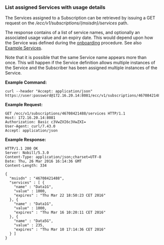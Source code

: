 ### List assigned Services with usage details

The Services assigned to a Subscription can be retrieved by issuing a GET request on the _/ecc/v1/subscriptions/{msisdn}/services_ path.

The response contains of a list of service names, and optionally an associated usage value and an expiry date. This would depend upon how the Service was defined during the [onboarding](onboarding.md) procedure. See also [Example Services](example_services.md).  

Note that it is possible that the same Service name appears more than once. This will happen if the Service definition allows multiple instances of the Service and the Subscriber has been assigned multiple instances of the Service.

__Example Command:__
```
curl --header "Accept: application/json" https://user:password@172.16.20.14:8081/ecc/v1/subscriptions/46708421488/services
```

__Example Request:__
```
GET /ecc/v1/subscriptions/46708421488/services HTTP/1.1
Host: 172.16.20.14:8081
Authorization: Basic c3VwZXI6c3VwZXI=
User-Agent: curl/7.43.0
Accept: application/json 
```

__Example Response:__
```
HTTP/1.1 200 OK
Server: Nobill/5.3.0
Content-Type: application/json;charset=UTF-8
Date: Thu, 26 Mar 2016 16:14:36 GMT
Content-Length: 334

{
  "msisdn" : "46708421488",
  "services" : [ {
    "name" : "Data1G",
    "value" : 1000,
    "expires" : "Thu Mar 22 18:50:23 CET 2016"
  }, {
    "name" : "Data1G",
    "value" : 1000,
    "expires" : "Thu Mar 16 10:20:11 CET 2016"
  }, {
    "name" : "Data5G",
    "value" : 235,
    "expires" : "Thu Mar 10 17:14:36 CET 2016"
  } ]
}
```